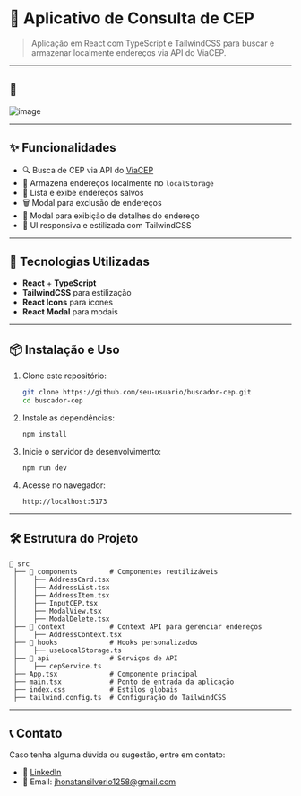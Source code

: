# 📌 Aplicativo de Consulta de CEP

> Aplicação em React com TypeScript e TailwindCSS para buscar e armazenar  localmente endereços via API do ViaCEP.

---

## 📸

![image](https://raw.githubusercontent.com/Jh0wjso/AG-Sistemas/refs/heads/main/public/print.png?token=GHSAT0AAAAAACZ65XJULUYDJTZXM44O6C7AZ6GCDHA)

---

## ✨ Funcionalidades
- 🔍 Busca de CEP via API do [ViaCEP](https://viacep.com.br/)
- 📌 Armazena endereços localmente no `localStorage`
- 📜 Lista e exibe endereços salvos
- 🗑️ Modal para exclusão de endereços
- 📄 Modal para exibição de detalhes do endereço
- 🎨 UI responsiva e estilizada com TailwindCSS

---

## 🚀 Tecnologias Utilizadas
- **React** + **TypeScript**
- **TailwindCSS** para estilização
- **React Icons** para ícones
- **React Modal** para modais

---

## 📦 Instalação e Uso

1. Clone este repositório:
   ```bash
   git clone https://github.com/seu-usuario/buscador-cep.git
   cd buscador-cep
   ```

2. Instale as dependências:
   ```bash
   npm install
   ```

3. Inicie o servidor de desenvolvimento:
   ```bash
   npm run dev
   ```

4. Acesse no navegador:
   ```
   http://localhost:5173
   ```

---

## 🛠 Estrutura do Projeto

```
📂 src
 ├── 📂 components        # Componentes reutilizáveis
 │    ├── AddressCard.tsx
 │    ├── AddressList.tsx
 │    ├── AddressItem.tsx
 │    ├── InputCEP.tsx
 │    ├── ModalView.tsx
 │    ├── ModalDelete.tsx
 ├── 📂 context           # Context API para gerenciar endereços
 │    ├── AddressContext.tsx
 ├── 📂 hooks             # Hooks personalizados
 │    ├── useLocalStorage.ts
 ├── 📂 api               # Serviços de API
 │    ├── cepService.ts
 ├── App.tsx             # Componente principal
 ├── main.tsx            # Ponto de entrada da aplicação
 ├── index.css           # Estilos globais
 ├── tailwind.config.ts  # Configuração do TailwindCSS
```

---

## 📞 Contato
Caso tenha alguma dúvida ou sugestão, entre em contato:
- 🔗 [LinkedIn](https://www.linkedin.com/in/jhonatansilverio/)
- 📧 Email: jhonatansilverio1258@gmail.com

